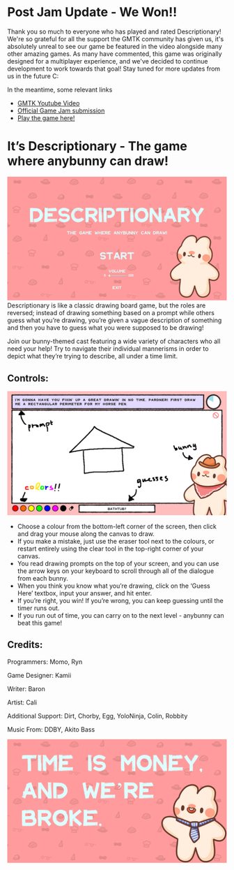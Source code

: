 # Post Jam Update - We Won!!
Thank you so much to everyone who has played and rated Descriptionary! We're so grateful for all the support the GMTK community has given us, it's absolutely unreal to see our game be featured in the video alongside many other amazing games. As many have commented, this game was originally designed for a multiplayer experience, and we've decided to continue development to work towards that goal! Stay tuned for more updates from us in the future C:

In the meantime, some relevant links
- [GMTK Youtube Video](https://www.youtube.com/watch?v=tYxZ_LOlFnU&list=PLc38fcMFcV_vnAZjugCRdKr8_8d_y_rRl&index=1&t=381s)
- [Official Game Jam submission](https://itch.io/jam/gmtk-2023/rate/2159041)
- [Play the game here!](https://fingerclap.itch.io/descriptionary)

# It’s Descriptionary - The game where anybunny can draw!
![title](./Assets/Art/Previews/title.png)
Descriptionary is like a classic drawing board game, but the roles are reversed; instead of drawing something based on a prompt while others guess what you’re drawing, you’re given a vague description of something and then you have to guess what you were supposed to be drawing!

Join our bunny-themed cast featuring a wide variety of characters who all need your help! Try to navigate their individual mannerisms in order to depict what they’re trying to describe, all under a time limit.

## Controls: 
![title](./Assets/Art/Previews/gameplay.png)
- Choose a colour from the bottom-left corner of the screen, then click and drag your mouse along the canvas to draw. 
- If you make a mistake, just use the eraser tool next to the colours, or restart entirely using the clear tool in the top-right corner of your canvas. 
- You read drawing prompts on the top of your screen, and you can use the arrow keys on your keyboard to scroll through all of the dialogue from each bunny. 
- When you think you know what you’re drawing, click on the ‘Guess Here’ textbox, input your answer, and hit enter. 
- If you’re right, you win! If you’re wrong, you can keep guessing until the timer runs out. 
- If you run out of time, you can carry on to the next level -  anybunny can beat this game!

## Credits:
Programmers: Momo, Ryn

Game Designer: Kamii

Writer: Baron

Artist: Cali

Additional Support: Dirt, Chorby, Egg, YoloNinja, Colin, Robbity 

Music From: DDBY, Akito Bass

![title](./Assets/Art/Previews/we%20broke.png)
